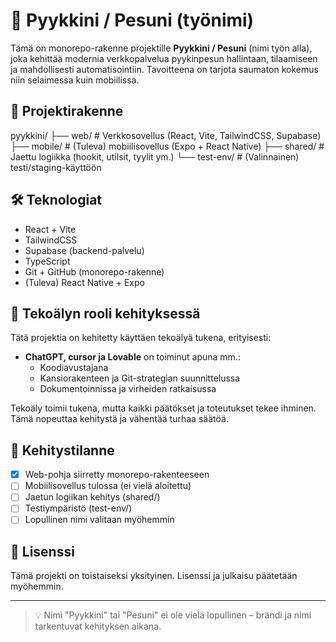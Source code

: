 # 🧺 Pyykkini / Pesuni (työnimi)

Tämä on monorepo-rakenne projektille **Pyykkini / Pesuni** (nimi työn alla), joka kehittää modernia verkkopalvelua pyykinpesun hallintaan, tilaamiseen ja mahdollisesti automatisointiin. Tavoitteena on tarjota saumaton kokemus niin selaimessa kuin mobiilissa.

## 📁 Projektirakenne

pyykkini/
├── web/ # Verkkosovellus (React, Vite, TailwindCSS, Supabase)
├── mobile/ # (Tuleva) mobiilisovellus (Expo + React Native)
├── shared/ # Jaettu logiikka (hookit, utilsit, tyylit ym.)
└── test-env/ # (Valinnainen) testi/staging-käyttöön

## 🛠️ Teknologiat

- React + Vite
- TailwindCSS
- Supabase (backend-palvelu)
- TypeScript
- Git + GitHub (monorepo-rakenne)
- (Tuleva) React Native + Expo

## 🤖 Tekoälyn rooli kehityksessä

Tätä projektia on kehitetty käyttäen tekoälyä tukena, erityisesti:

- **ChatGPT, cursor ja Lovable** on toiminut apuna mm.:
  - Koodiavustajana
  - Kansiorakenteen ja Git-strategian suunnittelussa
  - Dokumentoinnissa ja virheiden ratkaisussa

Tekoäly toimii tukena, mutta kaikki päätökset ja toteutukset tekee ihminen. Tämä nopeuttaa kehitystä ja vähentää turhaa säätöä.

## 🚧 Kehitystilanne

- [x] Web-pohja siirretty monorepo-rakenteeseen
- [ ] Mobiilisovellus tulossa (ei vielä aloitettu)
- [ ] Jaetun logiikan kehitys (shared/)
- [ ] Testiympäristö (test-env/)
- [ ] Lopullinen nimi valitaan myöhemmin

## 📜 Lisenssi

Tämä projekti on toistaiseksi yksityinen. Lisenssi ja julkaisu päätetään myöhemmin.

---

> 💡 Nimi "Pyykkini" tai "Pesuni" ei ole vielä lopullinen – brändi ja nimi tarkentuvat kehityksen aikana.
